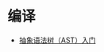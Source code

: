 编译
========

- [抽象语法树（AST）入门](https://egghead.io/lessons/javascript-introduction-to-abstract-syntax-trees)
